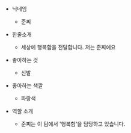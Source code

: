 - 닉네임

  - 준찌

- 한줄소개

  - 세상에 행복함을 전달합니다. 저는 준찌에요

- 좋아하는 것

  - 신발

- 좋아하는 색깔

  - 파랑색

- 역할 소개

  - 준찌는 이 팀에서 '행복함'을 담당하고 있습니다.
